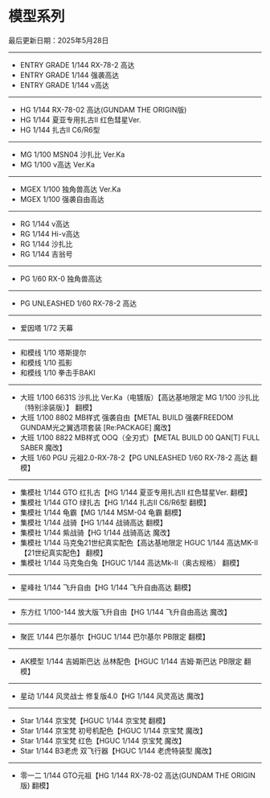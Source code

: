 # 模型系列

最后更新日期：2025年5月28日

---

- ENTRY GRADE 1/144 RX-78-2 高达
- ENTRY GRADE 1/144 强袭高达
- ENTRY GRADE 1/144 ν高达

---

- HG 1/144 RX-78-02 高达(GUNDAM THE ORIGIN版)
- HG 1/144 夏亚专用扎古II 红色彗星Ver.
- HG 1/144 扎古II C6/R6型

---

- MG 1/100 MSN04 沙扎比 Ver.Ka
- MG 1/100 ν高达 Ver.Ka

---

- MGEX 1/100 独角兽高达 Ver.Ka
- MGEX 1/100 强袭自由高达

---

- RG 1/144 ν高达
- RG 1/144 Hi-ν高达
- RG 1/144 沙扎比
- RG 1/144 吉翁号

---

- PG 1/60 RX-0 独角兽高达

---

- PG UNLEASHED 1/60 RX-78-2 高达

---

- 爱因塔 1/72 天幕

---

- 和模线 1/10 塔斯提尔
- 和模线 1/10 孤影
- 和模线 1/10 拳击手BAKI

---

- 大班 1/100 6631S 沙扎比 Ver.Ka（电镀版）【高达基地限定 MG 1/100 沙扎比（特别涂装版）】 翻模】
- 大班 1/100 8802 MB样式 强袭自由【METAL BUILD 强袭FREEDOM GUNDAM光之翼选项套装 [Re:PACKAGE] 魔改】
- 大班 1/100 8822 MB样式 OOQ（全刃式）【METAL BUILD 00 QAN[T] FULL SABER 魔改】
- 大班 1/60 PGU 元祖2.0-RX-78-2【PG UNLEASHED 1/60 RX-78-2 高达 翻模】

---

- 集模社 1/144 GTO 红扎古【HG 1/144 夏亚专用扎古II 红色彗星Ver. 翻模】
- 集模社 1/144 GTO 绿扎古【HG 1/144 扎古II C6/R6型 翻模】
- 集模社 1/144 龟霸【MG 1/144 MSM-04 龟霸 翻模】
- 集模社 1/144 战骑【HG 1/144 战骑高达 翻模】
- 集模社 1/144 紫战骑【HG 1/144 战骑高达 魔改】
- 集模社 1/144 马克兔21世纪真实配色【高达基地限定 HGUC 1/144 高达MK-II 【21世纪真实配色】 翻模】
- 集模社 1/144 马克兔白兔【HGUC 1/144 高达Mk-Ⅱ（奥古规格） 翻模】

---

- 星峰社 1/144 飞升自由【HG 1/144 飞升自由高达 翻模】

---

- 东方红 1/100-144 放大版飞升自由【HG 1/144 飞升自由高达 魔改】

---

- 聚匠 1/144 巴尔基尔【HGUC 1/144 巴尔基尔 PB限定 翻模】

---

- AK模型 1/144 吉姆斯巴达 丛林配色【HGUC 1/144 吉姆·斯巴达 PB限定 翻模】

---

- 星动 1/144 风灵战士 修复版4.0【HG 1/144 风灵高达 魔改】

---

- Star 1/144 京宝梵【HGUC 1/144 京宝梵 翻模】
- Star 1/144 京宝梵 初号机配色【HGUC 1/144 京宝梵 魔改】
- Star 1/144 京宝梵 红色【HGUC 1/144 京宝梵 魔改】
- Star 1/144 B3老虎 双飞行器【HGUC 1/144 老虎特装型 魔改】

---

- 零一二 1/144 GTO元祖【HG 1/144 RX-78-02 高达(GUNDAM THE ORIGIN版) 翻模】
